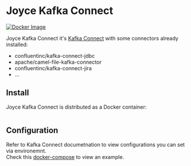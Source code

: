 # Joyce Kafka Connect

[![Docker Image](https://github.com/sourcesense/joyce-kafka-connect/actions/workflows/master.yaml/badge.svg)](https://github.com/sourcesense/joyce-kafka-connect/actions/workflows/master.yaml)

Joyce Kafka Connect it's [Kafka Connect](https://docs.confluent.io/platform/current/connect/index.html) with some connectors already installed:

- confluentinc/kafka-connect-jdbc
- apache/camel-file-kafka-connector
- confluentinc/kafka-connect-jira
- ...


## Install

Joyce Kafka Connect is distributed as a Docker container:

```bash
```

## Configuration

Refer to Kafka Connect documetnation to view configurations you can set via environemnt.  
Check this [docker-compose](https://github.com/sourcesense/joyce-compose/blob/master/docker-compose.yaml) to view an example.
